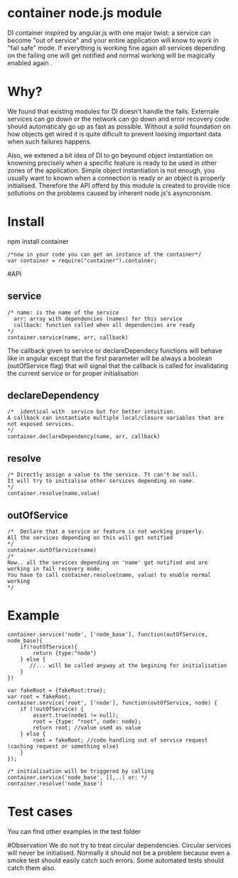 # container node.js module
DI container inspired by angular.js with one major twist: a service can become "out of service" and your entire application will know to work in "fail safe" mode. If everything is working fine again all services depending on the failing one will get notified and normal working will be magically enabled again .

# Why?
 We found that existing modules for DI doesn't handle the fails. Externale services can go down or the network can go down and error recovery code should automaticaly go up as fast as possible. Without a solid foundation on how objects get wired it is quite dificult to prevent loosing important data when such failures happens.

 Also, we extened a bit idea of DI to go beyound object instantiation on knowning precisely when a specific feature is ready to be used in other zones of the application. Simple object instantiation is not enough, you usually want to known when a connection is ready or an object is properly initialised. Therefore the API offerd by this module is created to provide nice sollutions on the problems caused by inherent node.js's asyncronism.

# Install
npm install container 

    /*now in your code you can get an instance of the container*/
    var container = require("container").container;

#API

## service
    /* name: is the name of the service
      arr: array with dependencies (names) for this service
      callback: function called when all dependencies are ready
    */
    container.service(name, arr, callback)

The callback given to service or declareDependecy functions will behave like in angular except that the first parameter will be always a boolean (outOfService flag) that will signal that the callback is called for invalidating the current service or for proper initialisation

## declareDependency
    /*  identical with  service but for better intuition.
    A callback can instantiate multiple local/closure variables that are not exposed services.
    */
    container.declareDependency(name, arr, callback)

## resolve
    /* Directly assign a value to the service. Tt can't be null. 
    It will try to initialise other services depending on name.
    */
    container.resolve(name,value)

## outOfService
    /*  Declare that a service or feature is not working properly. 
    All the services depending on this will get notified
    */
    container.outOfService(name)
    /*
    Now.. all the services depending on 'name' got notified and are working in fail recovery mode.
    You have to call container.resolve(name, value) to enable normal working
    */


# Example

    
    container.service('node', ['node_base'], function(outOfService, node_base){
        if(!outOfService){
            return {type:"node"}
        } else {
           //... will be called anyway at the begining for initialisation
        }
    })
    
    var fakeRoot = {fakeRoot:true};
    var root = fakeRoot;
    container.service('root', ['node'], function(outOfService, node) {
        if (!outOfService) {
            assert.true(node1 != null);
            root = {type: "root", node: node};
            return root; //value used as value
        } else {
            root = fakeRoot; //code handling out of service request (caching request or something else)
        }
    });

    /* initialisation will be triggered by calling container.service('node_base', [],..) or: */
    container.resolve('node_base')


# Test cases

You can find other  examples in the test folder

#Observation
We do not try to treat circular dependencies. Circular services will never be initialised. 
Normally it should not be a problem because even a smoke test should easily catch such errors. Some automated tests  should catch them also.

